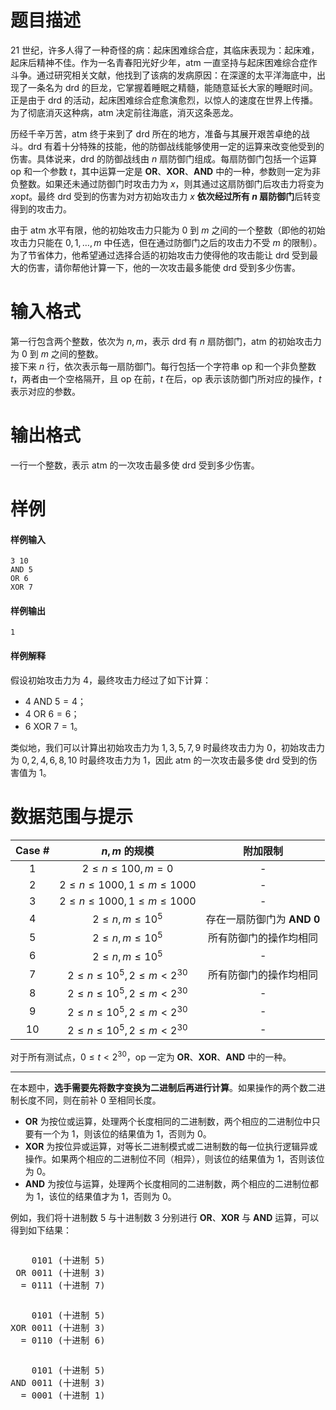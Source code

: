 
# 题目描述

21 世纪，许多人得了一种奇怪的病：起床困难综合症，其临床表现为：起床难，起床后精神不佳。作为一名青春阳光好少年，atm 一直坚持与起床困难综合症作斗争。通过研究相关文献，他找到了该病的发病原因：在深邃的太平洋海底中，出现了一条名为 drd 的巨龙，它掌握着睡眠之精髓，能随意延长大家的睡眠时间。正是由于 drd 的活动，起床困难综合症愈演愈烈，以惊人的速度在世界上传播。为了彻底消灭这种病，atm 决定前往海底，消灭这条恶龙。

历经千辛万苦，atm 终于来到了 drd 所在的地方，准备与其展开艰苦卓绝的战斗。drd 有着十分特殊的技能，他的防御战线能够使用一定的运算来改变他受到的伤害。具体说来，drd 的防御战线由 $n$ 扇防御门组成。每扇防御门包括一个运算 $\mathrm{op}$ 和一个参数 $t$，其中运算一定是 **OR**、**XOR**、**AND** 中的一种，参数则一定为非负整数。如果还未通过防御门时攻击力为 $x$，则其通过这扇防御门后攻击力将变为 $x \mathbin{\mathrm{op}} t$。最终 drd 受到的伤害为对方初始攻击力 $x$ **依次经过所有 $n$ 扇防御门**后转变得到的攻击力。

由于 atm 水平有限，他的初始攻击力只能为 $0$ 到 $m$ 之间的一个整数（即他的初始攻击力只能在 $0, 1, \dots, m$ 中任选，但在通过防御门之后的攻击力不受 $m$ 的限制）。为了节省体力，他希望通过选择合适的初始攻击力使得他的攻击能让 drd 受到最大的伤害，请你帮他计算一下，他的一次攻击最多能使 drd 受到多少伤害。


# 输入格式

第一行包含两个整数，依次为 $n, m$，表示 drd 有 $n$ 扇防御门，atm 的初始攻击力为 $0$ 到 $m$ 之间的整数。  
接下来 $n$ 行，依次表示每一扇防御门。每行包括一个字符串 $\mathrm{op}$ 和一个非负整数 $t$，两者由一个空格隔开，且 $\mathrm{op}$ 在前，$t$ 在后，$\mathrm{op}$ 表示该防御门所对应的操作，$t$ 表示对应的参数。

# 输出格式

一行一个整数，表示 atm 的一次攻击最多使 drd 受到多少伤害。

# 样例

#### 样例输入
```plain
3 10
AND 5
OR 6
XOR 7
```

#### 样例输出
```plain
1
```

#### 样例解释
假设初始攻击力为 $4$，最终攻击力经过了如下计算：
* $4 \ \mathbin{\mathrm{AND}} \ 5 = 4$；
* $4 \ \mathbin{\mathrm{OR}} \ 6 = 6$；
* $6 \ \mathbin{\mathrm{XOR}} \ 7 = 1$。

类似地，我们可以计算出初始攻击力为 $1, 3, 5, 7, 9$ 时最终攻击力为 $0$，初始攻击力为 $0, 2, 4, 6, 8, 10$ 时最终攻击力为 $1$，因此 atm 的一次攻击最多使 drd 受到的伤害值为 $1$。

# 数据范围与提示

<!-- BEGIN: Migrated markdown table -->

| Case # | $n, m$ 的规模 | 附加限制 |
|:-:|:-:|:-:|
| 1 | $2 \leq n \leq 100, m = 0$ | - |
| 2 | $2 \leq n \leq 1000, 1 \leq m \leq 1000$ | - |
| 3 | $2 \leq n \leq 1000, 1 \leq m \leq 1000$ | - |
| 4 | $2 \leq n, m \leq 10^5$ | 存在一扇防御门为 **AND 0** |
| 5 | $2 \leq n, m \leq 10^5$ | 所有防御门的操作均相同 |
| 6 | $2 \leq n, m \leq 10^5$ | - |
| 7 | $2 \leq n \leq 10^5, 2 \leq m \lt 2^{30}$ | 所有防御门的操作均相同 |
| 8 | $2 \leq n \leq 10^5, 2 \leq m \lt 2^{30}$ | - |
| 9 | $2 \leq n \leq 10^5, 2 \leq m \lt 2^{30}$ | - |
| 10 | $2 \leq n \leq 10^5, 2 \leq m \lt 2^{30}$ | - |

<!-- Migrated from original HTML table:
<table class='ui celled table'>
    <thead>
        <tr>
            <th style='text-align: center'>Case #</th>
            <th style='text-align: center'> $n, m$ 的规模 </th>
            <th style='text-align: center'>附加限制</th>
        </tr>
    </thead>
    <tbody>
        <tr>
            <td style='text-align: center'>1</td>
            <td style='text-align: center'> $2 \leq n \leq 100, m = 0$ </td>
            <td style='text-align: center' rowspan='3'>-</td>
        </tr>
        <tr>
            <td style='text-align: center'>2</td>
            <td style='text-align: center' rowspan='2'> $2 \leq n \leq 1000, 1 \leq m \leq 1000$ </td>
        </tr>
        <tr>
            <td style='text-align: center'>3</td>
        </tr>
        <tr>
            <td style='text-align: center'>4</td>
            <td style='text-align: center' rowspan='3'> $2 \leq n, m \leq 10^5$ </td>
            <td style='text-align: center'>存在一扇防御门为 **AND 0**</td>
        </tr>
        <tr>
            <td style='text-align: center'>5</td>
            <td style='text-align: center'>所有防御门的操作均相同</td>
        </tr>
        <tr>
            <td style='text-align: center'>6</td>
            <td style='text-align: center'>-</td>
        </tr>
        <tr>
            <td style='text-align: center'>7</td>
            <td style='text-align: center' rowspan='4'> $2 \leq n \leq 10^5, 2 \leq m \lt 2^{30}$ </td>
            <td style='text-align: center'>所有防御门的操作均相同</td>
        </tr>
        <tr>
            <td style='text-align: center'>8</td>
            <td style='text-align: center' rowspan='3'>-</td>
        </tr>
        <tr>
            <td style='text-align: center'>9</td>
        </tr>
        <tr>
            <td style='text-align: center'>10</td>
        </tr>
    </tbody>
</table>
-->

<!-- END: Migrated markdown table -->

对于所有测试点，$0 \leq t \lt 2^{30}$，$\mathrm{op}$ 一定为 **OR**、**XOR**、**AND** 中的一种。

---

在本题中，**选手需要先将数字变换为二进制后再进行计算**。如果操作的两个数二进制长度不同，则在前补 $0$ 至相同长度。

* __OR__ 为按位或运算，处理两个长度相同的二进制数，两个相应的二进制位中只要有一个为 $1$，则该位的结果值为 $1$，否则为 $0$。
* __XOR__ 为按位异或运算，对等长二进制模式或二进制数的每一位执行逻辑异或操作。如果两个相应的二进制位不同（相异），则该位的结果值为 $1$，否则该位为 $0$。
* __AND__ 为按位与运算，处理两个长度相同的二进制数，两个相应的二进制位都为 $1$，该位的结果值才为 $1$，否则为 $0$。

例如，我们将十进制数 $5$ 与十进制数 $3$ 分别进行 **OR**、**XOR** 与 **AND** 运算，可以得到如下结果：

<div class='ui relaxed grid'>
<div class='three column row'>
<div class='column'><pre>
    0101 (十进制 5)
 OR 0011 (十进制 3)
  = 0111 (十进制 7)
</pre></div>
<div class='column'><pre>
    0101 (十进制 5)
XOR 0011 (十进制 3)
  = 0110 (十进制 6)
</pre></div>
<div class='column'><pre>
    0101 (十进制 5)
AND 0011 (十进制 3)
  = 0001 (十进制 1)
</pre></div>
</div>
</div>

